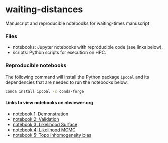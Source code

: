 # waiting-distances
Manuscript and reproducible notebooks for waiting-times manuscript


### Files

- notebooks: Jupyter notebooks with reproducible code (see links below).  
- scripts: Python scripts for execution on HPC.  

### Reproducible notebooks
The following command will install the Python package `ipcoal` and its
dependencies that are needed to run the notebooks below.
```bash
conda install ipcoal -c conda-forge 
```

#### Links to view notebooks on nbviewer.org

- [notebook 1: Demonstration](https://nbviewer.org/github/eaton-lab/waiting-distance-code/blob/main/notebooks/nb-x1-demonstration.ipynb)  
- [notebook 2: Validation](https://nbviewer.org/github/eaton-lab/waiting-distance-code/blob/main/notebooks/nb-x2-validations-revisions.ipynb)  
- [notebook 3: Likelihood Surface](https://nbviewer.org/github/eaton-lab/waiting-distance-code/blob/main/notebooks/nb-x3-likelihood-surface.ipynb)  
- [notebook 4: Likelihood MCMC](https://nbviewer.org/github/eaton-lab/waiting-distance-code/blob/main/notebooks/nb-x4-likelihood-mcmc-posteriors.ipynb)  
- [notebook 5: Topo inhomogeneity bias](https://nbviewer.org/github/eaton-lab/waiting-distance-code/blob/main/notebooks/nb-x5-topo-inhomogeneous-bias.ipynb)  
